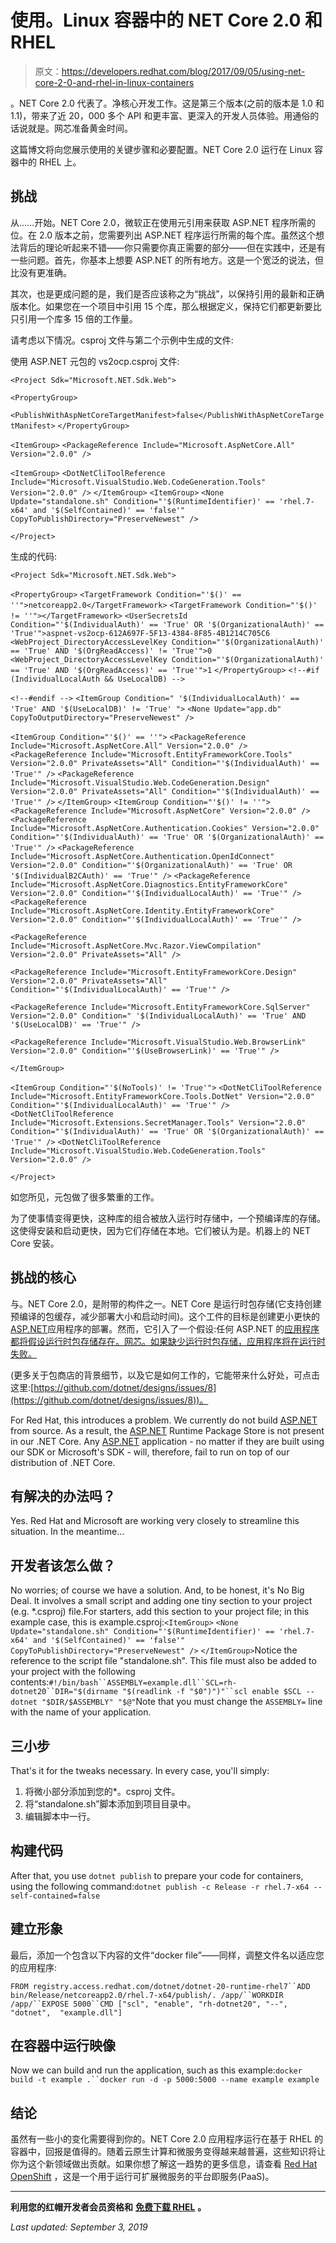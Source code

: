 # 使用。Linux 容器中的 NET Core 2.0 和 RHEL

> 原文：<https://developers.redhat.com/blog/2017/09/05/using-net-core-2-0-and-rhel-in-linux-containers>

。NET Core 2.0 代表了。净核心开发工作。这是第三个版本(之前的版本是 1.0 和 1.1)，带来了近 20，000 多个 API 和更丰富、更深入的开发人员体验。用通俗的话说就是。网芯准备黄金时间。

这篇博文将向您展示使用的关键步骤和必要配置。NET Core 2.0 运行在 Linux 容器中的 RHEL 上。

## 挑战

从……开始。NET Core 2.0，微软正在使用元引用来获取 ASP.NET 程序所需的位。在 2.0 版本之前，您需要列出 ASP.NET 程序运行所需的每个库。虽然这个想法背后的理论听起来不错——你只需要你真正需要的部分——但在实践中，还是有一些问题。首先，你基本上想要 ASP.NET 的所有地方。这是一个宽泛的说法，但比没有更准确。

其次，也是更成问题的是，我们是否应该称之为“挑战”，以保持引用的最新和正确版本化。如果您在一个项目中引用 15 个库，那么根据定义，保持它们都更新要比只引用一个库多 15 倍的工作量。

请考虑以下情况。csproj 文件与第二个示例中生成的文件:

使用 ASP.NET 元包的 vs2ocp.csproj 文件:

`<Project Sdk="Microsoft.NET.Sdk.Web">`

`<PropertyGroup>`


`<PublishWithAspNetCoreTargetManifest>false</PublishWithAspNetCoreTargetManifest>`
`</PropertyGroup>`

`<ItemGroup>`
`<PackageReference Include="Microsoft.AspNetCore.All" Version="2.0.0" />`


`<ItemGroup>`
`<DotNetCliToolReference Include="Microsoft.VisualStudio.Web.CodeGeneration.Tools" Version="2.0.0" />`
`</ItemGroup>`
`<ItemGroup>`
`<None Update="standalone.sh" Condition="'$(RuntimeIdentifier)' == 'rhel.7-x64' and '$(SelfContained)' == 'false'" CopyToPublishDirectory="PreserveNewest" />`

`</Project>`

生成的代码:

`<Project Sdk="Microsoft.NET.Sdk.Web">`

`<PropertyGroup>`
`<TargetFramework Condition="'$()' == ''">netcoreapp2.0</TargetFramework>`
`<TargetFramework Condition="'$()' != ''"></TargetFramework>`
`<UserSecretsId Condition="'$(IndividualAuth)' == 'True' OR '$(OrganizationalAuth)' == 'True'">aspnet-vs2ocp-612A697F-5F13-4384-8F85-4B1214C705C6`
`<WebProject_DirectoryAccessLevelKey Condition="'$(OrganizationalAuth)' == 'True' AND '$(OrgReadAccess)' != 'True'">0`
`<WebProject_DirectoryAccessLevelKey Condition="'$(OrganizationalAuth)' == 'True' AND '$(OrgReadAccess)' == 'True'">1`
`</PropertyGroup>`
`<!--#if (IndividualLocalAuth && UseLocalDB) -->`

`<!--#endif -->`
`<ItemGroup Condition=" '$(IndividualLocalAuth)' == 'True' AND '$(UseLocalDB)' != 'True' ">`
`<None Update="app.db" CopyToOutputDirectory="PreserveNewest" />`

`<ItemGroup Condition="'$()' == ''">`
`<PackageReference Include="Microsoft.AspNetCore.All" Version="2.0.0" />`
`<PackageReference Include="Microsoft.EntityFrameworkCore.Tools" Version="2.0.0" PrivateAssets="All" Condition="'$(IndividualAuth)' == 'True'" />`
`<PackageReference Include="Microsoft.VisualStudio.Web.CodeGeneration.Design" Version="2.0.0" PrivateAssets="All" Condition="'$(IndividualAuth)' == 'True'" />`
`</ItemGroup>`
`<ItemGroup Condition="'$()' != ''">`
`<PackageReference Include="Microsoft.AspNetCore" Version="2.0.0" />`
`<PackageReference Include="Microsoft.AspNetCore.Authentication.Cookies" Version="2.0.0" Condition="'$(IndividualAuth)' == 'True' OR '$(OrganizationalAuth)' == 'True'" />`
`<PackageReference Include="Microsoft.AspNetCore.Authentication.OpenIdConnect" Version="2.0.0" Condition="'$(OrganizationalAuth)' == 'True' OR '$(IndividualB2CAuth)' == 'True'" />`
`<PackageReference Include="Microsoft.AspNetCore.Diagnostics.EntityFrameworkCore" Version="2.0.0" Condition="'$(IndividualLocalAuth)' == 'True'" />`
`<PackageReference Include="Microsoft.AspNetCore.Identity.EntityFrameworkCore" Version="2.0.0" Condition="'$(IndividualLocalAuth)' == 'True'" />`

`<PackageReference Include="Microsoft.AspNetCore.Mvc.Razor.ViewCompilation" Version="2.0.0" PrivateAssets="All" />`

`<PackageReference Include="Microsoft.EntityFrameworkCore.Design" Version="2.0.0" PrivateAssets="All" Condition="'$(IndividualLocalAuth)' == 'True'" />`

`<PackageReference Include="Microsoft.EntityFrameworkCore.SqlServer" Version="2.0.0" Condition=" '$(IndividualLocalAuth)' == 'True' AND '$(UseLocalDB)' == 'True'" />`

`<PackageReference Include="Microsoft.VisualStudio.Web.BrowserLink" Version="2.0.0" Condition="'$(UseBrowserLink)' == 'True'" />`

`</ItemGroup>`

`<ItemGroup Condition="'$(NoTools)' != 'True'">`
`<DotNetCliToolReference Include="Microsoft.EntityFrameworkCore.Tools.DotNet" Version="2.0.0" Condition="'$(IndividualLocalAuth)' == 'True'" />`
`<DotNetCliToolReference Include="Microsoft.Extensions.SecretManager.Tools" Version="2.0.0" Condition="'$(IndividualAuth)' == 'True' OR '$(OrganizationalAuth)' == 'True'" />`
`<DotNetCliToolReference Include="Microsoft.VisualStudio.Web.CodeGeneration.Tools" Version="2.0.0" />`


`</Project>`

如您所见，元包做了很多繁重的工作。

为了使事情变得更快，这种库的组合被放入运行时存储中，一个预编译库的存储。这使得安装和启动更快，因为它们存储在本地。它们被认为是。机器上的 NET Core 安装。

## 挑战的核心

与。NET Core 2.0，是附带的构件之一。NET Core 是运行时包存储(它支持创建预编译的包缓存，减少部署大小和启动时间)。这个工件的目标是创建更小更快的[ASP.NET](http://asp.net/)应用程序的部署。然而，它引入了一个假设:任何 ASP.NET 的[应用程序都将假设运行时包存储存在。网芯。如果缺少运行时包存储，应用程序将在运行时失败。](http://asp.net/)

(更多关于包商店的背景细节，以及它是如何工作的，它能带来什么好处，可点击这里:[https://github.com/dotnet/designs/issues/8](https://github.com/dotnet/designs/issues/8))。

For Red Hat, this introduces a problem. We currently do not build [ASP.NET](http://asp.net/) from source. As a result, the [ASP.NET](http://asp.net/) Runtime Package Store is not present in our .NET Core. Any [ASP.NET](http://asp.net/) application - no matter if they are built using our SDK or Microsoft's SDK - will, therefore, fail to run on top of our distribution of .NET Core.

## 有解决的办法吗？

Yes. Red Hat and Microsoft are working very closely to streamline this situation. In the meantime...

## 开发者该怎么做？

No worries; of course we have a solution. And, to be honest, it's No Big Deal. It involves a small script and adding one tiny section to your project (e.g. *.csproj) file.For starters, add this section to your project file; in this example case, this is example.csproj:`<ItemGroup>`
`<None Update="standalone.sh" Condition="'$(RuntimeIdentifier)' == 'rhel.7-x64' and '$(SelfContained)' == 'false'" CopyToPublishDirectory="PreserveNewest" />`
`</ItemGroup>`Notice the reference to the script file "standalone.sh". This file must also be added to your project with the following contents:`#!/bin/bash``ASSEMBLY=example.dll``SCL=rh-dotnet20``DIR="$(dirname "$(readlink -f "$0")")"``scl enable $SCL -- dotnet "$DIR/$ASSEMBLY" "$@"`Note that you must change the `ASSEMBLY=` line with the name of your application.

## 三小步

That's it for the tweaks necessary. In every case, you'll simply:

1.  将微小部分添加到您的*。csproj 文件。
2.  将“standalone.sh”脚本添加到项目目录中。
3.  编辑脚本中一行。

## 构建代码

After that, you use `dotnet publish` to prepare your code for containers, using the following command:`dotnet publish -c Release -r rhel.7-x64 --self-contained=false`

## 建立形象

最后，添加一个包含以下内容的文件“docker file”——同样，调整文件名以适应您的应用程序:

`FROM registry.access.redhat.com/dotnet/dotnet-20-runtime-rhel7``ADD bin/Release/netcoreapp2.0/rhel.7-x64/publish/. /app/``WORKDIR /app/``EXPOSE 5000``CMD ["scl", "enable", "rh-dotnet20", "--", "dotnet",  "example.dll"]`

## 在容器中运行映像

Now we can build and run the application, such as this example:`docker build -t example .``docker run -d -p 5000:5000 --name example example`

## 结论

虽然有一些小的变化需要得到你的。NET Core 2.0 应用程序运行在基于 RHEL 的容器中，回报是值得的。随着云原生计算和微服务变得越来越普遍，这些知识将让你为这个新领域做出贡献。如果你想了解这一趋势的更多信息，请查看 [Red Hat OpenShift](https://developers.redhat.com/products/openshift/overview/) ，这是一个用于运行可扩展微服务的平台即服务(PaaS)。

* * *

**利用您的红帽开发者会员资格和** [**免费下载 RHEL**](http://developers.redhat.com/products/rhel/download/) **。**

*Last updated: September 3, 2019*